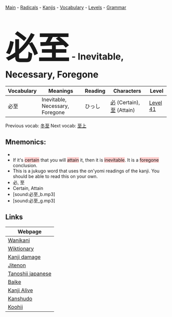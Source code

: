 <style> bigfont {font-size: 100px}</style>
[Main](../README.md) -
[Radicals](../radicals.md) -
[Kanjis](../kanjis.md) -
[Vocabulary](../vocabulary.md) -
[Levels](../levels.md) -
[Grammar](../grammar.md)
# <bigfont> 必至</bigfont> - Inevitable, Necessary, Foregone 

| Vocabulary | Meanings | Reading | Characters | Level |
| --- | --- | --- | --- | --- |
| 必至 | Inevitable, Necessary, Foregone | ひっし |  [必](../kanjis/必.md) (Certain), [至](../kanjis/至.md) (Attain) | [Level 41](../levels/wk_level41.md) |

Previous vocab: [冬至](冬至.md) Next vocab: [至上](至上.md) 

## Mnemonics:

* 
* If it's <span style="background-color:#ffcccb"> certain</span> that you will <span style="background-color:#ffcccb"> attain</span> it, then it is <span style="background-color:#ffcccb"> inevitable</span>. It is a <span style="background-color:#ffcccb"> foregone</span> conclusion.
* This is a jukugo word that uses the on'yomi readings of the kanji. You should be able to read this on your own.
* 必, 至
* Certain, Attain
* [sound:必至_b.mp3]
* [sound:必至_g.mp3]


## Links 

| Webpage |
| --- |
| [Wanikani          ](https://www.wanikani.com/kanji/必至) |
| [Wiktionary        ](https://en.wiktionary.org/wiki/必至) |
| [Kanji damage      ](http://www.kanjidamage.com/kanji/search?utf8=✓&q=必至) |
| [Jitenon           ](https://jitenon.com/kanji/必至) |
| [Tanoshii japanese ](https://www.tanoshiijapanese.com/dictionary/kanji.cfm?k=必至) |
| [Baike             ](https://baike.baidu.com/item/必至) |
| [Kanji Alive       ](https://app.kanjialive.com/必至) |
| [Kanshudo          ](https://www.kanshudo.com/searchmn?q=必至) |
| [Koohii            ](https://kanji.koohii.com/study/kanji/必至) |
